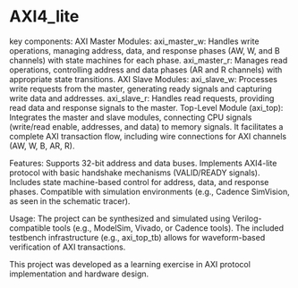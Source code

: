 # AXI4_lite

key components:
AXI Master Modules:
axi_master_w: Handles write operations, managing address, data, and response phases (AW, W, and B channels) with state machines for each phase.
axi_master_r: Manages read operations, controlling address and data phases (AR and R channels) with appropriate state transitions.
AXI Slave Modules:
axi_slave_w: Processes write requests from the master, generating ready signals and capturing write data and addresses.
axi_slave_r: Handles read requests, providing read data and response signals to the master.
Top-Level Module (axi_top):
Integrates the master and slave modules, connecting CPU signals (write/read enable, addresses, and data) to memory signals. It facilitates a complete AXI transaction flow, including wire connections for AXI channels (AW, W, B, AR, R).


Features:
Supports 32-bit address and data buses.
Implements AXI4-lite protocol with basic handshake mechanisms (VALID/READY signals).
Includes state machine-based control for address, data, and response phases.
Compatible with simulation environments (e.g., Cadence SimVision, as seen in the schematic tracer).

Usage:
The project can be synthesized and simulated using Verilog-compatible tools (e.g., ModelSim, Vivado, or Cadence tools).
The included testbench infrastructure (e.g., axi_top_tb) allows for waveform-based verification of AXI transactions.


This project was developed as a learning exercise in AXI protocol implementation and hardware design.
